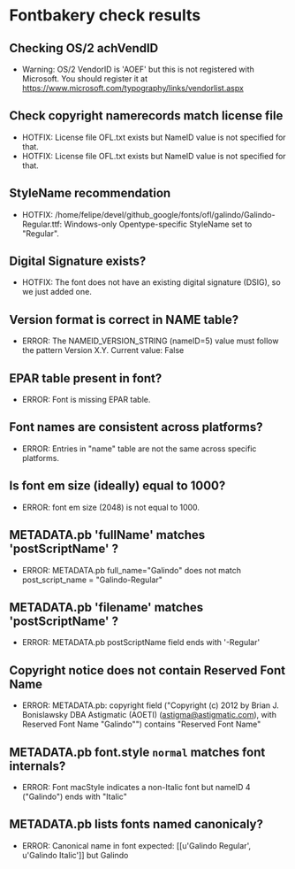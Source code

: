 # Fontbakery check results
## Checking OS/2 achVendID
* Warning: OS/2 VendorID is 'AOEF' but this is not registered with Microsoft. You should register it at https://www.microsoft.com/typography/links/vendorlist.aspx

## Check copyright namerecords match license file
* HOTFIX: License file OFL.txt exists but NameID value is not specified for that.
* HOTFIX: License file OFL.txt exists but NameID value is not specified for that.

## StyleName recommendation
* HOTFIX: /home/felipe/devel/github_google/fonts/ofl/galindo/Galindo-Regular.ttf: Windows-only Opentype-specific StyleName set to "Regular".

## Digital Signature exists?
* HOTFIX: The font does not have an existing digital signature (DSIG), so we just added one.

## Version format is correct in NAME table?
* ERROR: The NAMEID_VERSION_STRING (nameID=5) value must follow the pattern Version X.Y. Current value: False

## EPAR table present in font?
* ERROR: Font is missing EPAR table.

## Font names are consistent across platforms?
* ERROR: Entries in "name" table are not the same across specific platforms.

## Is font em size (ideally) equal to 1000?
* ERROR: font em size (2048) is not equal to 1000.

## METADATA.pb 'fullName' matches 'postScriptName' ?
* ERROR: METADATA.pb full_name="Galindo" does not match post_script_name = "Galindo-Regular"

## METADATA.pb 'filename' matches 'postScriptName' ?
* ERROR: METADATA.pb postScriptName field ends with '-Regular'

## Copyright notice does not contain Reserved Font Name
* ERROR: METADATA.pb: copyright field ("Copyright (c) 2012 by Brian J. Bonislawsky DBA Astigmatic (AOETI) (astigma@astigmatic.com), with Reserved Font Name "Galindo"") contains "Reserved Font Name"

## METADATA.pb font.style `normal` matches font internals?
* ERROR: Font macStyle indicates a non-Italic font but nameID 4 ("Galindo") ends with "Italic"

## METADATA.pb lists fonts named canonicaly?
* ERROR: Canonical name in font expected: [[u'Galindo Regular', u'Galindo Italic']] but Galindo

